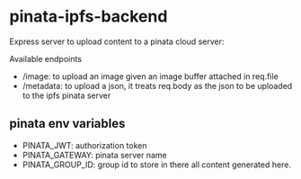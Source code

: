 # pinata-ipfs-backend

Express server to upload content to a pinata cloud server:

Available endpoints
- /image: to upload an image given an image buffer attached in req.file
- /metadata: to upload a json, it treats req.body as the json to be uploaded to the ipfs pinata server

## pinata env variables

- PINATA_JWT: authorization token
- PINATA_GATEWAY: pinata server name
- PINATA_GROUP_ID: group id to store in there all content generated here.
